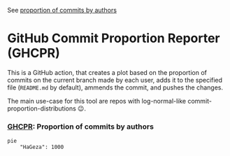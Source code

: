 See [proportion of commits by authors](#ghcpr)
<!-- Generated by GHCPR -->
# GitHub Commit Proportion Reporter (GHCPR)

This is a GitHub action, that creates a plot based on the proportion of commits on the current branch made by each user, adds it to the specified file (`README.md` by default), ammends the commit, and pushes the changes.

The main use-case for this tool are repos with log-normal-like commit-proportion-distributions 😉.

<!-- Generated by GHCPR -->
### [GHCPR](https://github.com/HaGeza/GHCPR): Proportion of commits by authors

```mermaid
pie
	"HaGeza": 1000
```